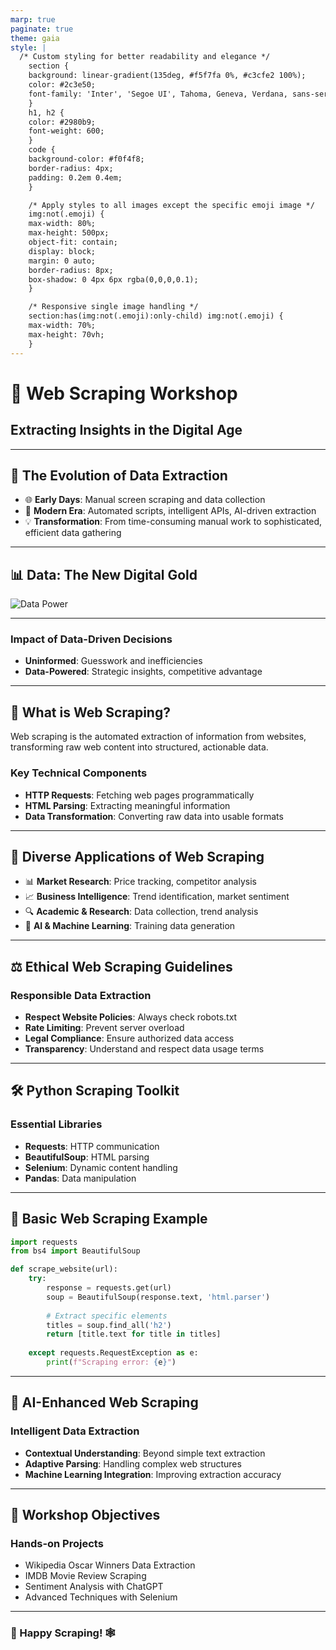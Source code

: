 ```yaml
---
marp: true
paginate: true
theme: gaia
style: |
  /* Custom styling for better readability and elegance */
    section {
    background: linear-gradient(135deg, #f5f7fa 0%, #c3cfe2 100%);
    color: #2c3e50;
    font-family: 'Inter', 'Segoe UI', Tahoma, Geneva, Verdana, sans-serif;
    }
    h1, h2 {
    color: #2980b9;
    font-weight: 600;
    }
    code {
    background-color: #f0f4f8;
    border-radius: 4px;
    padding: 0.2em 0.4em;
    }

    /* Apply styles to all images except the specific emoji image */
    img:not(.emoji) {
    max-width: 80%;
    max-height: 500px;
    object-fit: contain;
    display: block;
    margin: 0 auto;
    border-radius: 8px;
    box-shadow: 0 4px 6px rgba(0,0,0,0.1);
    }

    /* Responsive single image handling */
    section:has(img:not(.emoji):only-child) img:not(.emoji) {
    max-width: 70%;
    max-height: 70vh;
    }
---
```


# 🚀 **Web Scraping Workshop**

## Extracting Insights in the Digital Age

---

## 📜 **The Evolution of Data Extraction**

- 🌐 **Early Days**: Manual screen scraping and data collection
- 🤖 **Modern Era**: Automated scripts, intelligent APIs, AI-driven extraction
- 💡 **Transformation**: From time-consuming manual work to sophisticated, efficient data gathering

---

## 📊 **Data: The New Digital Gold**

![Data Power](https://miro.medium.com/v2/resize:fit:1400/1*JvmMHj7gUkbKgQvuNUFNbg.png)

---

### Impact of Data-Driven Decisions

- **Uninformed**: Guesswork and inefficiencies
- **Data-Powered**: Strategic insights, competitive advantage

---

## 🤔 **What is Web Scraping?**

Web scraping is the automated extraction of information from websites, transforming raw web content into structured, actionable data.

### Key Technical Components

- **HTTP Requests**: Fetching web pages programmatically
- **HTML Parsing**: Extracting meaningful information
- **Data Transformation**: Converting raw data into usable formats

---

## 🌟 **Diverse Applications of Web Scraping**

- 📊 **Market Research**: Price tracking, competitor analysis
- 📈 **Business Intelligence**: Trend identification, market sentiment
- 🔍 **Academic & Research**: Data collection, trend analysis
- 🤖 **AI & Machine Learning**: Training data generation

---

## ⚖️ **Ethical Web Scraping Guidelines**

### Responsible Data Extraction

- **Respect Website Policies**: Always check robots.txt
- **Rate Limiting**: Prevent server overload
- **Legal Compliance**: Ensure authorized data access
- **Transparency**: Understand and respect data usage terms

---

## 🛠️ **Python Scraping Toolkit**

### Essential Libraries

- **Requests**: HTTP communication
- **BeautifulSoup**: HTML parsing
- **Selenium**: Dynamic content handling
- **Pandas**: Data manipulation

---

## 📝 **Basic Web Scraping Example**

```python
import requests
from bs4 import BeautifulSoup

def scrape_website(url):
    try:
        response = requests.get(url)
        soup = BeautifulSoup(response.text, 'html.parser')
        
        # Extract specific elements
        titles = soup.find_all('h2')
        return [title.text for title in titles]
    
    except requests.RequestException as e:
        print(f"Scraping error: {e}")
```

---

## 🤖 **AI-Enhanced Web Scraping**

### Intelligent Data Extraction

- **Contextual Understanding**: Beyond simple text extraction
- **Adaptive Parsing**: Handling complex web structures
- **Machine Learning Integration**: Improving extraction accuracy

---

## 🎯 **Workshop Objectives**

### Hands-on Projects

- Wikipedia Oscar Winners Data Extraction
- IMDB Movie Review Scraping
- Sentiment Analysis with ChatGPT
- Advanced Techniques with Selenium

---

### 🚀 Happy Scraping! 🕸️
